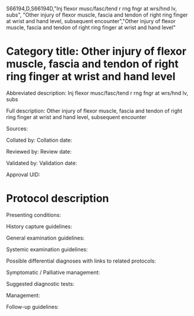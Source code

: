 S66194,D,S66194D,"Inj flexor musc/fasc/tend r rng fngr at wrs/hnd lv, subs", "Other injury of flexor muscle, fascia and tendon of right ring finger at wrist and hand level, subsequent encounter","Other injury of flexor muscle, fascia and tendon of right ring finger at wrist and hand level"
# Category title: Other injury of flexor muscle, fascia and tendon of right ring finger at wrist and hand level

Abbreviated description: Inj flexor musc/fasc/tend r rng fngr at wrs/hnd lv, subs

Full description: Other injury of flexor muscle, fascia and tendon of right ring finger at wrist and hand level, subsequent encounter

Sources:

Collated by:
Collation date:

Reviewed by:
Review date:

Validated by:
Validation date:

Approval UID:

# Protocol description

Presenting conditions:

History capture guidelines:

General examination guidelines:

Systemic examination guidelines:

Possible differential diagnoses with links to related protocols:

Symptomatic / Palliative management:

Suggested diagnostic tests:

Management:

Follow-up guidelines:
